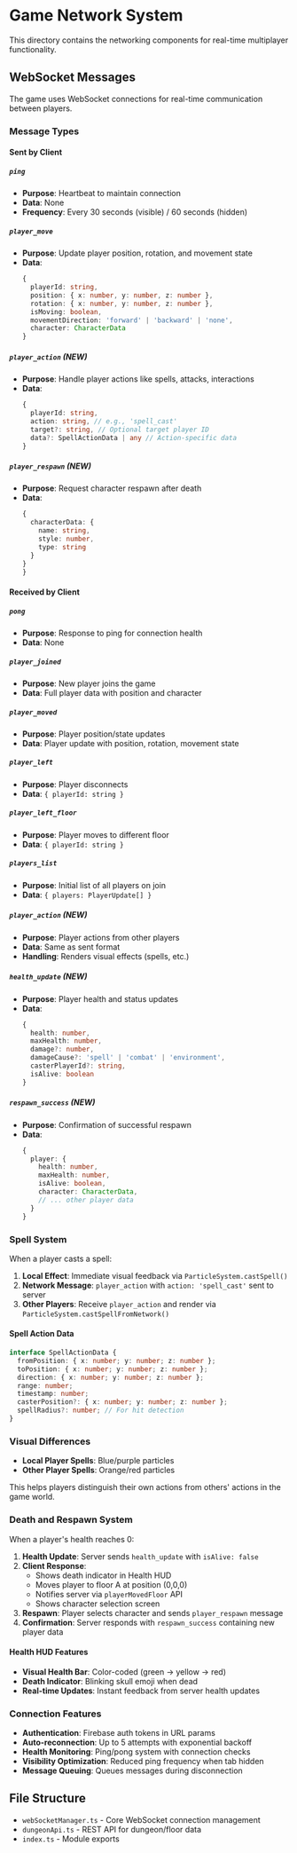 # Game Network System

This directory contains the networking components for real-time multiplayer functionality.

## WebSocket Messages

The game uses WebSocket connections for real-time communication between players.

### Message Types

#### Sent by Client

##### `ping`
- **Purpose**: Heartbeat to maintain connection
- **Data**: None
- **Frequency**: Every 30 seconds (visible) / 60 seconds (hidden)

##### `player_move`
- **Purpose**: Update player position, rotation, and movement state
- **Data**:
  ```typescript
  {
    playerId: string,
    position: { x: number, y: number, z: number },
    rotation: { x: number, y: number, z: number },
    isMoving: boolean,
    movementDirection: 'forward' | 'backward' | 'none',
    character: CharacterData
  }
  ```

##### `player_action` *(NEW)*
- **Purpose**: Handle player actions like spells, attacks, interactions
- **Data**:
  ```typescript
  {
    playerId: string,
    action: string, // e.g., 'spell_cast'
    target?: string, // Optional target player ID
    data?: SpellActionData | any // Action-specific data
  }
  ```

##### `player_respawn` *(NEW)*
- **Purpose**: Request character respawn after death
- **Data**:
  ```typescript
  {
    characterData: {
      name: string,
      style: number,
      type: string
    }
  }
  }
  ```

#### Received by Client

##### `pong`
- **Purpose**: Response to ping for connection health
- **Data**: None

##### `player_joined`
- **Purpose**: New player joins the game
- **Data**: Full player data with position and character

##### `player_moved`
- **Purpose**: Player position/state updates
- **Data**: Player update with position, rotation, movement state

##### `player_left`
- **Purpose**: Player disconnects
- **Data**: `{ playerId: string }`

##### `player_left_floor`
- **Purpose**: Player moves to different floor
- **Data**: `{ playerId: string }`

##### `players_list`
- **Purpose**: Initial list of all players on join
- **Data**: `{ players: PlayerUpdate[] }`

##### `player_action` *(NEW)*
- **Purpose**: Player actions from other players
- **Data**: Same as sent format
- **Handling**: Renders visual effects (spells, etc.)

##### `health_update` *(NEW)*
- **Purpose**: Player health and status updates
- **Data**:
  ```typescript
  {
    health: number,
    maxHealth: number,
    damage?: number,
    damageCause?: 'spell' | 'combat' | 'environment',
    casterPlayerId?: string,
    isAlive: boolean
  }
  ```

##### `respawn_success` *(NEW)*
- **Purpose**: Confirmation of successful respawn
- **Data**:
  ```typescript
  {
    player: {
      health: number,
      maxHealth: number,
      isAlive: boolean,
      character: CharacterData,
      // ... other player data
    }
  }
  ```

### Spell System

When a player casts a spell:

1. **Local Effect**: Immediate visual feedback via `ParticleSystem.castSpell()`
2. **Network Message**: `player_action` with `action: 'spell_cast'` sent to server
3. **Other Players**: Receive `player_action` and render via `ParticleSystem.castSpellFromNetwork()`

#### Spell Action Data

```typescript
interface SpellActionData {
  fromPosition: { x: number; y: number; z: number };
  toPosition: { x: number; y: number; z: number };
  direction: { x: number; y: number; z: number };
  range: number;
  timestamp: number;
  casterPosition?: { x: number; y: number; z: number };
  spellRadius?: number; // For hit detection
}
```

### Visual Differences

- **Local Player Spells**: Blue/purple particles
- **Other Player Spells**: Orange/red particles

This helps players distinguish their own actions from others' actions in the game world.

### Death and Respawn System

When a player's health reaches 0:

1. **Health Update**: Server sends `health_update` with `isAlive: false`
2. **Client Response**: 
   - Shows death indicator in Health HUD
   - Moves player to floor A at position (0,0,0)
   - Notifies server via `playerMovedFloor` API
   - Shows character selection screen
3. **Respawn**: Player selects character and sends `player_respawn` message
4. **Confirmation**: Server responds with `respawn_success` containing new player data

#### Health HUD Features

- **Visual Health Bar**: Color-coded (green → yellow → red)
- **Death Indicator**: Blinking skull emoji when dead
- **Real-time Updates**: Instant feedback from server health updates

### Connection Features

- **Authentication**: Firebase auth tokens in URL params
- **Auto-reconnection**: Up to 5 attempts with exponential backoff
- **Health Monitoring**: Ping/pong system with connection checks
- **Visibility Optimization**: Reduced ping frequency when tab hidden
- **Message Queuing**: Queues messages during disconnection

## File Structure

- `webSocketManager.ts` - Core WebSocket connection management
- `dungeonApi.ts` - REST API for dungeon/floor data
- `index.ts` - Module exports
